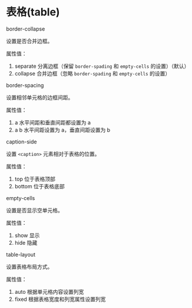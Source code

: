 表格(table)
==========

border-collapse

设置是否合并边框。

属性值：

1. separate 分离边框（保留 `border-spading` 和 `empty-cells` 的设置）（默认）
2. collapse 合并边框（忽略 `border-spading` 和 `empty-cells` 的设置）

border-spacing

设置相邻单元格的边框间距。

属性值：

1. a 水平间距和垂直间距都设置为 a
2. a b 水平间距设置为 a，垂直间距设置为 b

caption-side

设置 `<caption>` 元素相对于表格的位置。

属性值：

1. top 位于表格顶部
2. bottom 位于表格底部

empty-cells

设置是否显示空单元格。

属性值：

1. show 显示
2. hide 隐藏

table-layout

设置表格布局方式。

属性值：

1. auto 根据单元格内容设置列宽
2. fixed 根据表格宽度和列宽属性设置列宽